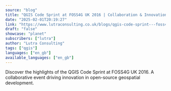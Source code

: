 ```yaml
---
source: "blog"
title: "QGIS Code Sprint at FOSS4G UK 2016 | Collaboration & Innovation"
date: "2025-02-01T20:19:27"
link: "https://www.lutraconsulting.co.uk/blogs/qgis-code-sprint---foss4g-uk---2016?utm_source=qgis"
draft: "false"
showcase: "planet"
subscribers: ["lutra"]
author: "Lutra Consulting"
tags: ["qgis"]
languages: ["en_gb"]
available_languages: ["en_gb"]
---
```


Discover the highlights of the QGIS Code Sprint at FOSS4G UK 2016. A collaborative event driving innovation in open-source geospatial development.
